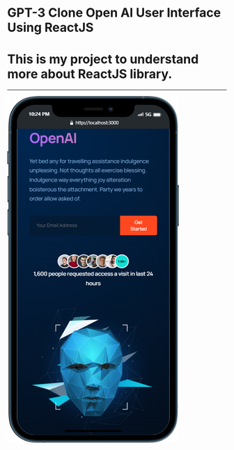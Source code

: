 # GPT-3 Clone Open AI User Interface Using ReactJS

# **This is my project to understand more about ReactJS library.**

---

![Image](src/assets/mobile.png)
